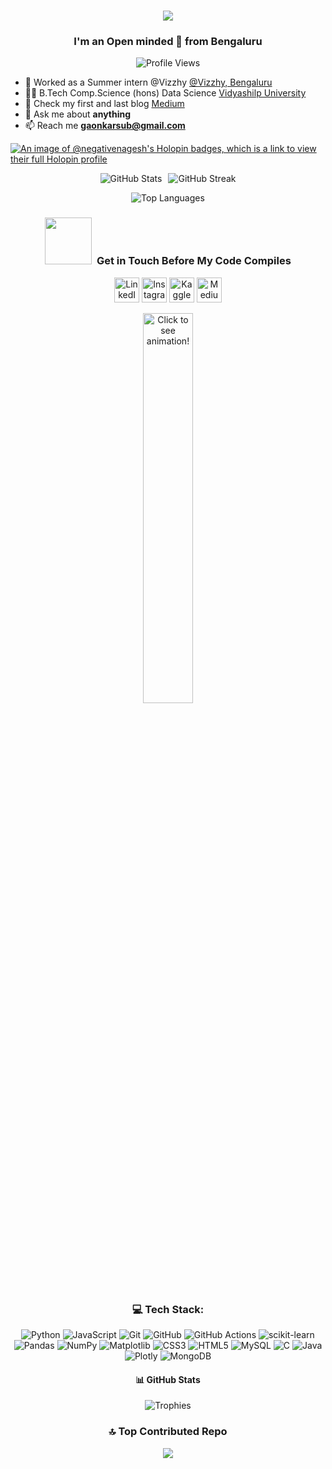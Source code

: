 <h1 align="center">
    <img src="https://readme-typing-svg.herokuapp.com/?font=Orbitron&size=35&center=true&vCenter=true&width=600&height=90&duration=5000&pause=1000&lines=Namaskara!+🙏;+Subrahmanya+Gaonkar+here+😴;&color=FFFFFF" />
</h1>

<h3 align="center"> I'm an Open minded 🥷 from Bengaluru</h3>

<p align="center">
  <img src="https://komarev.com/ghpvc/?username=negativenagesh&label=Profile%20views&color=0e75b6&style=flat" alt="Profile Views" />
</p>

- 🔭 Worked as a Summer intern @Vizzhy [@Vizzhy, Bengaluru](https://www.linkedin.com/company/vizzhy)
- 🧑‍🎓 B.Tech Comp.Science (hons) Data Science [Vidyashilp University](https://vidyashilp.edu.in/)
- 🧠 Check my first and last blog [Medium](https://medium.com/@gaonkarsub)
- 💬 Ask me about **anything**
- 📫 Reach me **[gaonkarsub@gmail.com](mailto:gaonkarsub@gmail.com)**

<p align="center">

[![An image of @negativenagesh's Holopin badges, which is a link to view their full Holopin profile](https://holopin.me/negativenagesh)](https://holopin.io/@negativenagesh)
 
</p>

<div align="center" style="display: flex; justify-content: center;">
    <img src="https://github-readme-stats.vercel.app/api?username=negativenagesh&theme=calm_pink&show_icons=true&locale=en" alt="GitHub Stats" style="margin-right: 10px;" />
    <img src="https://github-readme-streak-stats.herokuapp.com/?user=negativenagesh&theme=calm_pink&hide_border=false" alt="GitHub Streak" />
</div>

<p align="center">
  <img src="https://github-readme-stats.vercel.app/api/top-langs?username=negativenagesh&theme=calm_pink&hide_border=false&include_all_commits=true&count_private=true&show_icons=true&locale=en&layout=compact" alt="Top Languages" />
</p>

<h3 align="center">
    <img src="https://github.com/Anmol-Baranwal/Cool-GIFs-For-GitHub/assets/74038190/76036311-c8ea-4247-8bf8-a7077623036c" width="75">&nbsp;
    Get in Touch Before My Code Compiles
</h3>
<p align="center">
  <a href="https://linkedin.com/in/subrahmanya-gaonkar" target="_blank"><img src="https://raw.githubusercontent.com/rahuldkjain/github-profile-readme-generator/master/src/images/icons/Social/linked-in-alt.svg" alt="LinkedIn" height="40" width="40" /></a>
  <a href="https://instagram.com/subrahmanya_gaonkar" target="_blank"><img src="https://raw.githubusercontent.com/rahuldkjain/github-profile-readme-generator/master/src/images/icons/Social/instagram.svg" alt="Instagram" height="40" width="40" /></a>
  <a href="https://kaggle.com/subrahmanya090" target="_blank"><img src="https://raw.githubusercontent.com/rahuldkjain/github-profile-readme-generator/master/src/images/icons/Social/kaggle.svg" alt="Kaggle" height="40" width="40" /></a>
  <a href="https://medium.com/@gaonkarsub" target="_blank"><img src="https://raw.githubusercontent.com/rahuldkjain/github-profile-readme-generator/master/src/images/icons/Social/medium.svg" alt="Medium" height="40" width="40" /></a>
</p>

<p align="center">
  <a href="https://github.com/negativenagesh/negativenagesh/blob/main/ezgif-1721408974236.gif">
    <img src="https://github.com/negativenagesh/negativenagesh/blob/main/ezgif-1721408974236.gif" alt="Click to see animation!" width="40%" />
  </a>
</p>

<h3 align="center">💻 Tech Stack:</h3>

<div align="center">
    
![Python](https://img.shields.io/badge/python-3670A0?style=for-the-badge&logo=python&logoColor=ffdd54)
![JavaScript](https://img.shields.io/badge/javascript-%23323330.svg?style=for-the-badge&logo=javascript&logoColor=%23F7DF1E)
![Git](https://img.shields.io/badge/git-%23F05033.svg?style=for-the-badge&logo=git&logoColor=white) 
![GitHub](https://img.shields.io/badge/github-%23121011.svg?style=for-the-badge&logo=github&logoColor=white) 
![GitHub Actions](https://img.shields.io/badge/github%20actions-%232671E5.svg?style=for-the-badge&logo=githubactions&logoColor=white)
![scikit-learn](https://img.shields.io/badge/scikit--learn-%23F7931E.svg?style=for-the-badge&logo=scikit-learn&logoColor=white)
![Pandas](https://img.shields.io/badge/pandas-%23150458.svg?style=for-the-badge&logo=pandas&logoColor=white)
![NumPy](https://img.shields.io/badge/numpy-%23013243.svg?style=for-the-badge&logo=numpy&logoColor=white) 
![Matplotlib](https://img.shields.io/badge/Matplotlib-%23ffffff.svg?style=for-the-badge&logo=Matplotlib&logoColor=black)
![CSS3](https://img.shields.io/badge/css3-%231572B6.svg?style=for-the-badge&logo=css3&logoColor=white) 
![HTML5](https://img.shields.io/badge/html5-%23E34F26.svg?style=for-the-badge&logo=html5&logoColor=white)
![MySQL](https://img.shields.io/badge/mysql-4479A1.svg?style=for-the-badge&logo=mysql&logoColor=white)
![C](https://img.shields.io/badge/c-%2300599C.svg?style=for-the-badge&logo=c&logoColor=white)
![Java](https://img.shields.io/badge/java-%23ED8B00.svg?style=for-the-badge&logo=openjdk&logoColor=white)
![Plotly](https://img.shields.io/badge/Plotly-%233F4F75.svg?style=for-the-badge&logo=plotly&logoColor=white)
![MongoDB](https://img.shields.io/badge/MongoDB-%234ea94b.svg?style=for-the-badge&logo=mongodb&logoColor=white)

</div>

<div align="center"">
    <h4>📊 GitHub Stats</h4>
</div>

<div align="center" style="overflow-x: auto; max-width: 100%; text-align: center;">
    <img src="https://github-profile-trophy.vercel.app/?username=negativenagesh&row=1&column=10&margin-w=5&margin-h=5" alt="Trophies" style="display: inline-block;"/>
</div>


<div align="center">
    
### 🔝 Top Contributed Repo
![](https://github-contributor-stats.vercel.app/api?username=negativenagesh&limit=5&theme=dark&combine_all_yearly_contributions=true)

</div>






